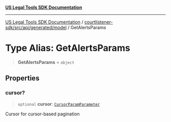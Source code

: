 [**US Legal Tools SDK Documentation**](../../../../../../README.md)

***

[US Legal Tools SDK Documentation](../../../../../../README.md) / [courtlistener-sdk/src/api/generated/model](../README.md) / GetAlertsParams

# Type Alias: GetAlertsParams

> **GetAlertsParams** = `object`

## Properties

### cursor?

> `optional` **cursor**: [`CursorParamParameter`](CursorParamParameter.md)

Cursor for cursor-based pagination
